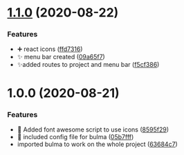 # [1.1.0](https://github.com/dario13/dstep_admin/compare/v1.0.0...v1.1.0) (2020-08-22)


### Features

* :heavy_plus_sign: react icons ([ffd7316](https://github.com/dario13/dstep_admin/commit/ffd73168baaa63f6e78991bd479e1a464bfe7066))
* :sparkles: menu bar created ([09a65f7](https://github.com/dario13/dstep_admin/commit/09a65f7298b9d9b8f11153fd0260142c26c3dad5))
* ✨added routes to project and menu bar ([f5cf386](https://github.com/dario13/dstep_admin/commit/f5cf386b425463086b264983740eadd2f9bc9cda))

# 1.0.0 (2020-08-21)


### Features

* :hammer: Added font awesome script to use icons ([8595f29](https://github.com/dario13/dstep_admin/commit/8595f29daf795cbd8022a35e101a8a80e6467137))
* :lipstick: included config file for bulma ([05b7fff](https://github.com/dario13/dstep_admin/commit/05b7fff4bbad59cab6b63ac629ea19aa01958162))
* imported bulma to work on the whole project ([63684c7](https://github.com/dario13/dstep_admin/commit/63684c7906c91e3fb6474ece6112c41d5ab69350))
